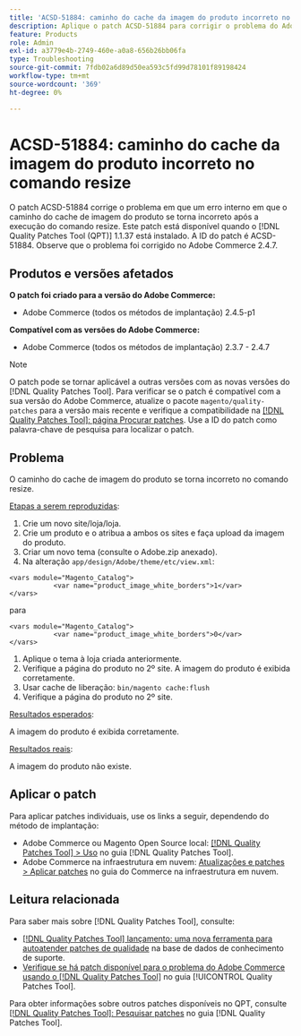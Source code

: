 ```yaml
---
title: 'ACSD-51884: caminho do cache da imagem do produto incorreto no comando resize'
description: Aplique o patch ACSD-51884 para corrigir o problema do Adobe Commerce em que o caminho do cache de imagem do produto se torna incorreto após executar o comando resize.
feature: Products
role: Admin
exl-id: a3779e4b-2749-460e-a0a8-656b26bb06fa
type: Troubleshooting
source-git-commit: 7fdb02a6d89d50ea593c5fd99d78101f89198424
workflow-type: tm+mt
source-wordcount: '369'
ht-degree: 0%

---
```


# ACSD-51884: caminho do cache da imagem do produto incorreto no comando resize

O patch ACSD-51884 corrige o problema em que um erro interno em que o caminho do cache de imagem do produto se torna incorreto após a execução do comando resize. Este patch está disponível quando o [!DNL Quality Patches Tool (QPT)] 1.1.37 está instalado. A ID do patch é ACSD-51884. Observe que o problema foi corrigido no Adobe Commerce 2.4.7.

## Produtos e versões afetados

**O patch foi criado para a versão do Adobe Commerce:**

* Adobe Commerce (todos os métodos de implantação) 2.4.5-p1

**Compatível com as versões do Adobe Commerce:**

* Adobe Commerce (todos os métodos de implantação) 2.3.7 - 2.4.7

>[!NOTE]
>
>O patch pode se tornar aplicável a outras versões com as novas versões do [!DNL Quality Patches Tool]. Para verificar se o patch é compatível com a sua versão do Adobe Commerce, atualize o pacote `magento/quality-patches` para a versão mais recente e verifique a compatibilidade na [[!DNL Quality Patches Tool]: página Procurar patches](https://experienceleague.adobe.com/tools/commerce-quality-patches/index.html). Use a ID do patch como palavra-chave de pesquisa para localizar o patch.

## Problema

O caminho do cache de imagem do produto se torna incorreto no comando resize.

<u>Etapas a serem reproduzidas</u>:

1. Crie um novo site/loja/loja.
1. Crie um produto e o atribua a ambos os sites e faça upload da imagem do produto.
1. Criar um novo tema (consulte o Adobe.zip anexado).
1. Na alteração `app/design/Adobe/theme/etc/view.xml`:

```
<vars module="Magento_Catalog">
           <var name="product_image_white_borders">1</var>
</vars>
```

para

```
<vars module="Magento_Catalog">
           <var name="product_image_white_borders">0</var>
</vars>
```

1. Aplique o tema à loja criada anteriormente.
1. Verifique a página do produto no 2º site. A imagem do produto é exibida corretamente.
1. Usar cache de liberação:
   `bin/magento cache:flush`
1. Verifique a página do produto no 2º site.

<u>Resultados esperados</u>:

A imagem do produto é exibida corretamente.

<u>Resultados reais</u>:

A imagem do produto não existe.

## Aplicar o patch

Para aplicar patches individuais, use os links a seguir, dependendo do método de implantação:

* Adobe Commerce ou Magento Open Source local: [[!DNL Quality Patches Tool] > Uso](/help/tools/quality-patches-tool/usage.md) no guia [!DNL Quality Patches Tool].
* Adobe Commerce na infraestrutura em nuvem: [Atualizações e patches > Aplicar patches](https://experienceleague.adobe.com/docs/commerce-cloud-service/user-guide/develop/upgrade/apply-patches.html) no guia do Commerce na infraestrutura em nuvem.

## Leitura relacionada

Para saber mais sobre [!DNL Quality Patches Tool], consulte:

* [[!DNL Quality Patches Tool] lançamento: uma nova ferramenta para autoatender patches de qualidade](https://experienceleague.adobe.com/en/docs/commerce-operations/tools/quality-patches-tool/quality-patches-tool-to-self-serve-quality-patches) na base de dados de conhecimento de suporte.
* [Verifique se há patch disponível para o problema do Adobe Commerce usando o  [!DNL Quality Patches Tool]](/help/tools/quality-patches-tool/patches-available-in-qpt/check-patch-for-magento-issue-with-magento-quality-patches.md) no guia [!UICONTROL Quality Patches Tool].


Para obter informações sobre outros patches disponíveis no QPT, consulte [[!DNL Quality Patches Tool]: Pesquisar patches](https://experienceleague.adobe.com/tools/commerce-quality-patches/index.html) no guia [!DNL Quality Patches Tool].
